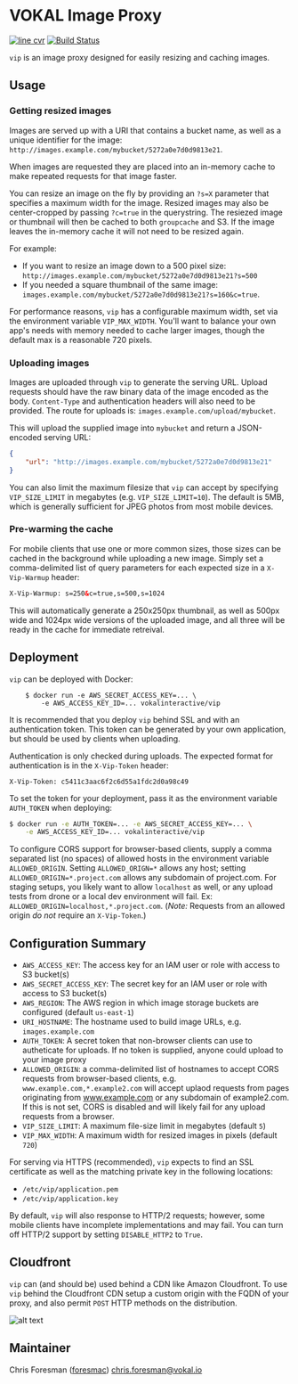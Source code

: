 # VOKAL Image Proxy

[![line cvr](https://cvr.vokal.io/vokal/vip/shield.svg)](https://cvr.vokal.io/vokal/vip) [![Build Status](https://drone.vokal.io/api/badge/github.com/vokal/vip/status.svg?branch=master)](https://drone.vokal.io/github.com/vokal/vip)

`vip` is an image proxy designed for easily resizing and caching images.


## Usage

### Getting resized images

Images are served up with a URI that contains a bucket name, as well as a unique identifier for the image: `http://images.example.com/mybucket/5272a0e7d0d9813e21`.

When images are requested they are placed into an in-memory cache to make repeated requests for that image faster.

You can resize an image on the fly by providing an `?s=X` parameter that specifies
a maximum width for the image. Resized images may also be center-cropped by passing `?c=true` in the querystring. The resiezed image or thumbnail will then be cached to both `groupcache` and S3. If the image leaves the in-memory cache it will not need to be resized again.

For example:
- If you want to resize an image down to a 500 pixel size:
  `http://images.example.com/mybucket/5272a0e7d0d9813e21?s=500`
- If you needed a square thumbnail of the same image:
  `images.example.com/mybucket/5272a0e7d0d9813e21?s=160&c=true`. 

For performance reasons, `vip` has a configurable maximum width, set via the environment
variable `VIP_MAX_WIDTH`. You'll want to balance your own app's needs with memory needed to
cache larger images, though the default max is a reasonable 720 pixels.

### Uploading images

Images are uploaded through `vip` to generate the serving URL. Upload requests should
have the raw binary data of the image encoded as the body. `Content-Type` and authentication headers will also need to be provided. The route for uploads is: `images.example.com/upload/mybucket`.

This will upload the supplied image into `mybucket` and return a JSON-encoded serving URL:
```json
{
    "url": "http://images.example.com/mybucket/5272a0e7d0d9813e21"
}
```

You can also limit the maximum filesize that `vip` can accept by specifying `VIP_SIZE_LIMIT` in megabytes (e.g. `VIP_SIZE_LIMIT=10`). The default is 5MB, which is generally sufficient for JPEG photos from most mobile devices.

### Pre-warming the cache

For mobile clients that use one or more common sizes, those sizes can be cached in the background while uploading a new image. Simply set a comma-delimited list of query parameters for each expected size in a `X-Vip-Warmup` header:
```html
X-Vip-Warmup: s=250&c=true,s=500,s=1024
```
This will automatically generate a 250x250px thumbnail, as well as 500px wide and 1024px wide versions of the uploaded image, and all three will be ready in the cache for immediate retreival.


## Deployment

`vip` can be deployed with Docker:

        $ docker run -e AWS_SECRET_ACCESS_KEY=... \
            -e AWS_ACCESS_KEY_ID=... vokalinteractive/vip

It is recommended that you deploy `vip` behind SSL and with an authentication token. This
token can be generated by your own application, but should be used by clients when uploading.

Authentication is only checked during uploads. The expected format for authentication is in the
`X-Vip-Token` header:
```
X-Vip-Token: c5411c3aac6f2c6d55a1fdc2d0a98c49
```

To set the token for your deployment, pass it as the environment variable `AUTH_TOKEN` when deploying:
```bash
$ docker run -e AUTH_TOKEN=... -e AWS_SECRET_ACCESS_KEY=... \
    -e AWS_ACCESS_KEY_ID=... vokalinteractive/vip
```

To configure CORS support for browser-based clients, supply a comma separated list (no spaces) of allowed hosts in the environment variable `ALLOWED_ORIGIN`. Setting `ALLOWED_ORIGN=*` allows any host; setting `ALLOWED_ORIGIN=*.project.com` allows any subdomain of project.com. For staging setups, you likely want to allow `localhost` as well, or any upload tests from drone or a local dev environment will fail. Ex: `ALLOWED_ORIGIN=localhost,*.project.com`. (_Note:_ Requests from an allowed origin _do not_ require an `X-Vip-Token`.)


## Configuration Summary

- `AWS_ACCESS_KEY`: The access key for an IAM user or role with access to S3 bucket(s)
- `AWS_SECRET_ACCESS_KEY`: The secret key for an IAM user or role with access to S3 bucket(s)
- `AWS_REGION`: The AWS region in which image storage buckets are configured (default `us-east-1`)
- `URI_HOSTNAME`: The hostname used to build image URLs, e.g. `images.example.com`
- `AUTH_TOKEN`: A secret token that non-browser clients can use to autheticate for uploads. If no token is supplied, anyone could upload to your image proxy
- `ALLOWED_ORIGIN`: a comma-delimited list of hostnames to accept CORS requests from browser-based clients, e.g. `www.example.com,*.example2.com` will accept uplaod requests from pages originating from www.example.com or any subdomain of example2.com. If this is not set, CORS is disabled and will likely fail for any upload requests from a browser.
- `VIP_SIZE_LIMIT`: A maximum file-size limit in megabytes (default `5`)
- `VIP_MAX_WIDTH`: A maximum width for resized images in pixels (default `720`)

For serving via HTTPS (recommended), `vip` expects to find an SSL certificate as well as the matching private key in the following locations:
- `/etc/vip/application.pem`
- `/etc/vip/application.key`

By default, `vip` will also response to HTTP/2 requests; however, some mobile clients have incomplete implementations and may fail. You can turn off HTTP/2 support by setting `DISABLE_HTTP2` to `True`.


## Cloudfront

`vip` can (and should be) used behind a CDN like Amazon Cloudfront. To use `vip` behind the 
Cloudfront CDN setup a custom origin with the FQDN of your proxy, and also permit `POST` HTTP 
methods on the distribution.

![alt text](https://images.vokal.io/vokalvip/c528c0a28a980402a236267e60009422?s=650 "VIP was here")


## Maintainer

Chris Foresman ([foresmac](https://github.com/foresmac/)) chris.foresman@vokal.io
